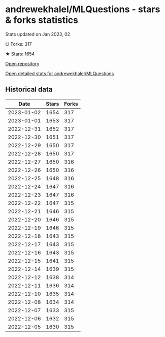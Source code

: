 # andrewekhalel/MLQuestions - stars & forks statistics

Stats updated on Jan 2023, 02

☋ Forks: 317

★ Stars: 1654

[Open repository](https://github.com/andrewekhalel/MLQuestions)

[Open detailed stats for andrewekhalel/MLQuestions](https://reviewgithub.com/rep/andrewekhalel/MLQuestions)

## Historical data
| Date | Stars | Forks |
|------|-------|-------|
| 2023-01-02 | 1654 | 317 | 
| 2023-01-01 | 1653 | 317 | 
| 2022-12-31 | 1652 | 317 | 
| 2022-12-30 | 1651 | 317 | 
| 2022-12-29 | 1650 | 317 | 
| 2022-12-28 | 1650 | 317 | 
| 2022-12-27 | 1650 | 316 | 
| 2022-12-26 | 1650 | 316 | 
| 2022-12-25 | 1648 | 316 | 
| 2022-12-24 | 1647 | 316 | 
| 2022-12-23 | 1647 | 316 | 
| 2022-12-22 | 1647 | 315 | 
| 2022-12-21 | 1646 | 315 | 
| 2022-12-20 | 1646 | 315 | 
| 2022-12-19 | 1646 | 315 | 
| 2022-12-18 | 1643 | 315 | 
| 2022-12-17 | 1643 | 315 | 
| 2022-12-16 | 1643 | 315 | 
| 2022-12-15 | 1641 | 315 | 
| 2022-12-14 | 1639 | 315 | 
| 2022-12-12 | 1638 | 314 | 
| 2022-12-11 | 1636 | 314 | 
| 2022-12-10 | 1635 | 314 | 
| 2022-12-08 | 1634 | 314 | 
| 2022-12-07 | 1633 | 315 | 
| 2022-12-06 | 1632 | 315 | 
| 2022-12-05 | 1630 | 315 | 

